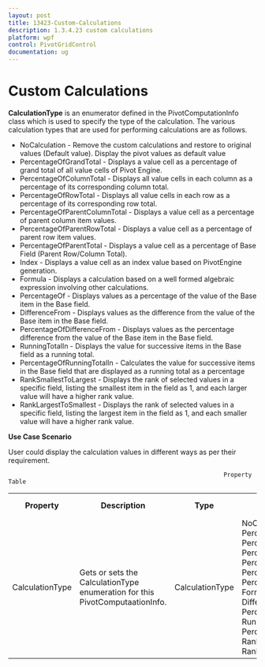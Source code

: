 ```yaml
---
layout: post
title: 13423-Custom-Calculations
description: 1.3.4.23 custom calculations
platform: wpf
control: PivotGridControl
documentation: ug
---
```


# Custom Calculations

**CalculationType** is an enumerator defined in the PivotComputationInfo class which is used to specify the type of the calculation. The various calculation types that are used for performing calculations are as follows.
 
* NoCalculation - Remove the custom calculations and restore to original values (Default value). Display the pivot values as default value
* PercentageOfGrandTotal - Displays a value cell as a percentage of grand total of all value cells of Pivot Engine.
* PercentageOfColumnTotal - Displays all value cells in each column as a percentage of its corresponding column total. 
* PercentageOfRowTotal - Displays all value cells in each row as a percentage of its corresponding row total.
* PercentageOfParentColumnTotal - Displays a value cell as a percentage of parent column item values.
* PercentageOfParentRowTotal - Displays a value cell as a percentage of parent row item values.
* PercentageOfParentTotal - Displays a value cell as a percentage of Base Field (Parent Row/Column Total).
* Index - Displays a value cell as an index value based on PivotEngine generation.
* Formula - Displays a calculation based on a well formed algebraic expression involving other calculations.
* PercentageOf - Displays values as a percentage of the value of the Base item in the Base field.
* DifferenceFrom - Displays values as the difference from the value of the Base item in the Base field.
* PercentageOfDifferenceFrom - Displays values as the percentage difference from the value of the Base item in the Base field.
* RunningTotalIn - Displays the value for successive items in the Base field as a running total.
* PercentageOfRunningTotalIn - Calculates the value for successive items in the Base field that are displayed as a running total as a percentage
* RankSmallestToLargest - Displays the rank of selected values in a specific field, listing the smallest item in the field as 1, and each larger value will have a higher rank value.
* RankLargestToSmallest - Displays the rank of selected values in a specific field, listing the largest item in the field as 1, and each smaller value will have a higher rank value.

**Use Case Scenario**

User could display the calculation values in different ways as per their requirement.

                                                                 Property Table

<table>
<tr>
<th>
Property </th><th>
Description </th><th>
Type </th><th>
Value It Accepts</th><th>
Reference Link</th></tr>
<tr>
<td>
CalculationType</td><td>
Gets or sets the CalculationType enumeration for this PivotComputaationInfo.</td><td>
CalculationType</td><td>
NoCalculation (Default), PercentageOfGrandTotal, PercentageOfColumnTotal, PercentageOfRowTotal, PercentageOfParentColumnTotal, PercentageOfParentRowTotal, PercentageOfParentTotal, Index, Formula, PercentageOf, DifferenceFrom, PercentageOfDifferenceFrom, RunningTotalIn, PercentageOfRunningTotalIn, RankSmallestToLargest, RankLargestToSmallest</td><td>
-</td></tr>
</table>



